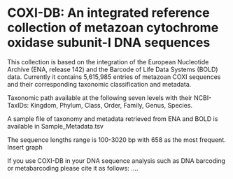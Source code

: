 # COXI-DB: An integrated reference collection of metazoan cytochrome oxidase subunit-I DNA sequences

This collection is based on the integration of the European Nucleotide Archive (ENA, release 142) and the Barcode of Life Data Systems (BOLD) data. Currently it contains 5,615,985 entries of metazoan COXI sequences and their corresponding taxonomic classification and metadata.

Taxonomic path available at the following seven levels with their NCBI-TaxIDs: Kingdom, Phylum, Class, Order, Family, Genus, Species.

A sample file of taxonomy and metadata retrieved from ENA and BOLD is available in Sample_Metadata.tsv

The sequence lengths range is 100-3020 bp with 658 as the most frequent. Insert graph

If you use COXI-DB in your DNA sequence analysis such as DNA barcoding or metabarcoding please cite it as follows: ....

